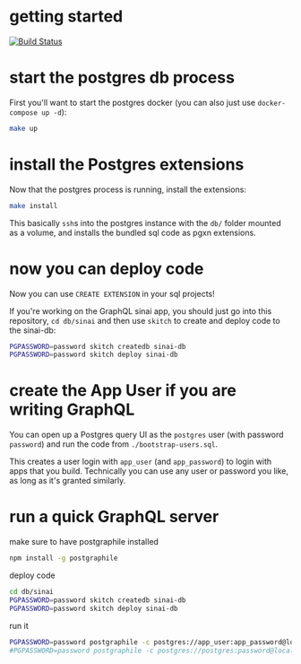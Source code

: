 
# getting started

[![Build Status](https://travis-ci.org/sinaitechnologies/sinai-db.svg?branch=master)](https://travis-ci.org/sinaitechnologies/sinai-db)

# start the postgres db process

First you'll want to start the postgres docker (you can also just use `docker-compose up -d`):

```sh
make up
```
# install the Postgres extensions

Now that the postgres process is running, install the extensions:

```sh
make install
```

This basically `ssh`s into the postgres instance with the `db/` folder mounted as a volume, and installs the bundled sql code as pgxn extensions.

# now you can deploy code

Now you can use `CREATE EXTENSION` in your sql projects!

If you're working on the GraphQL sinai app, you should just go into this repository, `cd db/sinai` and then use `skitch` to create and deploy code to the sinai-db:

```sh
PGPASSWORD=password skitch createdb sinai-db
PGPASSWORD=password skitch deploy sinai-db
```

# create the App User if you are writing GraphQL

You can open up a Postgres query UI as the `postgres` user (with password `password`) and run the code from `./bootstrap-users.sql`.

This creates a user login with `app_user` (and `app_password`) to login with apps that you build. Technically you can use any user or password you like, as long as it's granted similarly.

# run a quick GraphQL server

make sure to have postgraphile installed

```sh
npm install -g postgraphile
```

deploy code

```sh
cd db/sinai
PGPASSWORD=password skitch createdb sinai-db
PGPASSWORD=password skitch deploy sinai-db
```

run it

```sh
PGPASSWORD=password postgraphile -c postgres://app_user:app_password@localhost/sinai-db --schema app_public
#PGPASSWORD=password postgraphile -c postgres://postgres:password@localhost/sinai-db --schema app_public
```
